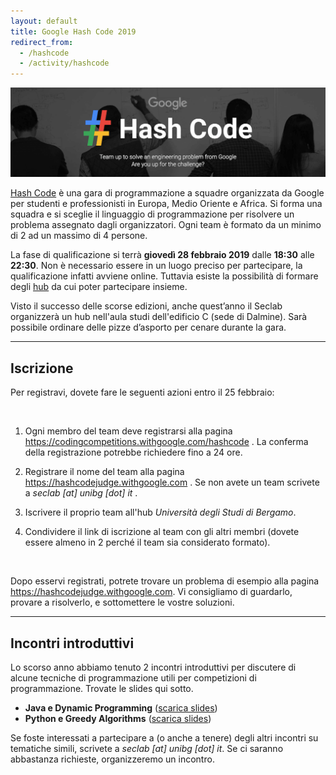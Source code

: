 ```yaml
---
layout: default
title: Google Hash Code 2019
redirect_from:
  - /hashcode
  - /activity/hashcode
---
```


<img class="img-responsive center-block"
     src="/assets/activities/hashcode/google_hashcode_3.png" />
<br>

[Hash Code](https://codingcompetitions.withgoogle.com/hashcode) è una gara di
programmazione a squadre organizzata da Google per studenti e professionisti in
Europa, Medio Oriente e Africa. Si forma una squadra e si sceglie il linguaggio
di programmazione per risolvere un problema assegnato dagli organizzatori. Ogni
team è formato da un minimo di 2 ad un massimo di 4 persone.

La fase di qualificazione si terrà **giovedì 28 febbraio 2019** dalle **18:30**
alle **22:30**. Non è necessario essere in un luogo preciso per partecipare, la
qualificazione infatti avviene online. Tuttavia esiste la possibilità di
formare degli [hub](https://codingcompetitions.withgoogle.com/hashcode/hubs)
da cui poter partecipare insieme.

Visto il successo delle scorse edizioni, anche quest’anno il Seclab organizzerà
un hub nell'aula studi dell'edificio C (sede di Dalmine).  Sarà possibile
ordinare delle pizze d’asporto per cenare durante la gara.

--------------------------------------------------------------------------------

## Iscrizione


Per registravi, dovete fare le seguenti azioni entro il 25 febbraio:

<br>

1. Ogni membro del team deve registrarsi alla pagina
   <https://codingcompetitions.withgoogle.com/hashcode> .
   La conferma della registrazione potrebbe richiedere fino a 24 ore.

2. Registrare il nome del team alla pagina <https://hashcodejudge.withgoogle.com> .
   Se non avete un team scrivete a *seclab [at] unibg [dot] it* .

3. Iscrivere il proprio team all'hub *Università degli Studi di Bergamo*.

4. Condividere il link di iscrizione al team con gli altri membri
   (dovete essere almeno in 2 perché il team sia considerato formato).

<br>

Dopo esservi registrati, potrete trovare un problema di esempio alla pagina
<https://hashcodejudge.withgoogle.com>. Vi consigliamo di guardarlo,
provare a risolverlo, e sottomettere le vostre soluzioni.

--------------------------------------------------------------------------------

## Incontri introduttivi

Lo scorso anno abbiamo tenuto 2 incontri introduttivi per discutere di alcune
tecniche di programmazione utili per competizioni di programmazione. Trovate
le slides qui sotto.

* **Java e Dynamic Programming** ([scarica slides](/assets/activities/hashcode/unibg_seclab_hashcode_2018_java.pdf))
* **Python e Greedy Algorithms** ([scarica slides](/assets/activities/hashcode/unibg_seclab_hashcode_2018_python.pdf))

Se foste interessati a partecipare a (o anche a tenere) degli altri incontri
su tematiche simili, scrivete a *seclab [at] unibg [dot] it*. Se ci saranno
abbastanza richieste, organizzeremo un incontro.

